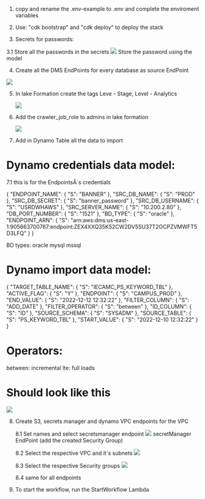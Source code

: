 1. copy and rename the .env-example to .env and complete the enviroment variables

2. Use: "cdk bootstrap" and "cdk deploy" to deploy the stack

3. Secrets for passwords:

  3.1 Store all the passwords in the secrets 
  ![](./images/secrets2.PNG)
  Store the password using the model

4. Create all the DMS EndPoints for every database as source EndPoint

  ![](./images/dms1.PNG) 

5. In lake Formation create the tags Leve - Stage, Level - Analytics

    ![](./images/lake_formation_1.png)

6. Add the crawler_job_role to admins in lake formation

    ![](./images/lake_formation_2.png)

7. Add in Dynamo Table all the data to import

# Dynamo credentials data model:
  
  7.1 this is for the EndpointsÂ´s credentials 

{
  "ENDPOINT_NAME": {
    "S": "BANNER"
  },
  "SRC_DB_NAME": {
    "S": "PROD"
  },
  "SRC_DB_SECRET": {
    "S": "banner_password"
  },
  "SRC_DB_USERNAME": {
    "S": "USRDWHAWS"
  },
  "SRC_SERVER_NAME": {
    "S": "10.200.2.80"
  },
  "DB_PORT_NUMBER": {
    "S": "1521"
  },
  "BD_TYPE": {
    "S": "oracle"
  },
  "ENDPOINT_ARN": {
    "S": "arn:aws:dms:us-east-1:905663700767:endpoint:ZEX4XXQ35K52CW2DV5SU37T2OCPZVMWFT5D3LFQ"
  }
}

  BD types:
  oracle
  mysql
  mssql

# Dynamo import data model:

{
  "TARGET_TABLE_NAME": {
    "S": "IECAMC_PS_KEYWORD_TBL"
  },
  "ACTIVE_FLAG": {
    "S": "Y"
  },
  "ENDPOINT": {
    "S": "CAMPUS_PROD"
  },
  "END_VALUE": {
    "S": "2022-12-12 12:32:22"
  },
  "FILTER_COLUMN": {
    "S": "ADD_DATE"
  },
  "FILTER_OPERATOR": {
    "S": "between"
  },
  "ID_COLUMN": {
    "S": "ID"
  },
  "SOURCE_SCHEMA": {
    "S": "SYSADM"
  },
  "SOURCE_TABLE": {
    "S": "PS_KEYWORD_TBL"
  },
  "START_VALUE": {
    "S": "2022-12-10 12:32:22"
  }
}

# Operators:
between: incremental
lte: full loads

# Should look like this
![](./images/6_1.PNG)


8. Create  S3, secrets manager and dynamo VPC endpoints for the VPC

    8.1 Set names and select secretsmanager endpoint
  ![](./images/5_1.PNG)
  secretManager EndPoint (add the created Security Group)

    8.2 Select the respective VPC and it´s subnets
  ![](./images/5_2.PNG)

    8.3 Select the respective Security groups
  ![](./images/5_3.PNG)

    8.4 same for all endpoints

9. To start the workflow, run the StartWorkflow Lambda